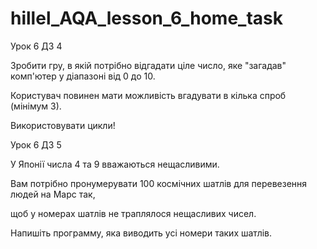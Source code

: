 # hillel_AQA_lesson_6_home_task
Урок 6
ДЗ 4

Зробити гру, в якій потрібно відгадати ціле число, яке "загадав" комп'ютер у діапазоні від 0 до 10.

Користувач повинен мати можливість вгадувати в кілька спроб (мінімум 3).

Використовувати цикли!

Урок 6
ДЗ 5

У Японії числа 4 та 9 вважаються нещасливими.

Вам потрібно пронумерувати 100 космічних шатлів для перевезення людей на Марс так,

щоб у номерах шатлів не траплялося нещасливих чисел.

Напишіть программу, яка виводить усі номери таких шатлів.
